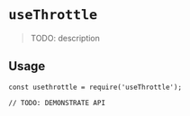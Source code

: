 # `useThrottle`

> TODO: description

## Usage

```
const usethrottle = require('useThrottle');

// TODO: DEMONSTRATE API
```
